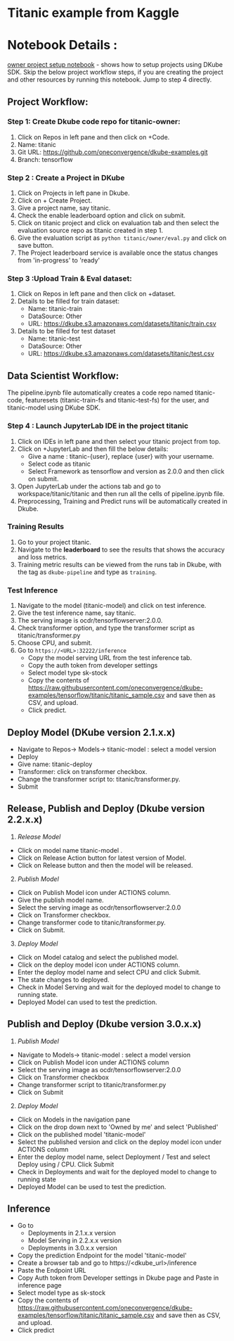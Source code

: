 # Titanic example from Kaggle

# Notebook Details :

[owner project setup notebook](owner/resources.ipynb) - shows how to setup projects using DKube SDK. Skip the below project workflow steps, if you are creating the project and other resources by running this notebook. Jump to step 4 directly.

## Project Workflow:

### Step 1: Create Dkube code repo for titanic-owner:
1. Click on Repos in left pane and then click on +Code.
2. Name: titanic
3. Git URL: https://github.com/oneconvergence/dkube-examples.git
4. Branch: tensorflow

### Step 2 : Create a Project in DKube
1. Click on Projects in left pane in Dkube.
2. Click on + Create Project.
3. Give a project name, say titanic.
4. Check the enable leaderboard option and click on submit.
5. Click on titanic project and click on evaluation tab and then select the evaluation source repo as titanic created in step 1.
6. Give the evaluation script as `python titanic/owner/eval.py` and click on save button.
7. The Project leaderboard service is available once the status changes from 'in-progress' to 'ready'

### Step 3 :Upload Train & Eval dataset: 
1. Click on Repos in left pane and then click on +dataset.
2. Details to be filled for train dataset:
   - Name: titanic-train
   - DataSource: Other 
   - URL: https://dkube.s3.amazonaws.com/datasets/titanic/train.csv
3. Details to be filled for test dataset
   - Name: titanic-test
   - DataSource: Other
   - URL: https://dkube.s3.amazonaws.com/datasets/titanic/test.csv

## Data Scientist Workflow:
The pipeline.ipynb file automatically creates a code repo named titanic-code, featuresets (titanic-train-fs and titanic-test-fs) for the user, and titanic-model using DKube SDK.

### Step 4 : Launch JupyterLab IDE in the project titanic
1. Click on IDEs in left pane and then select your titanic project from top.
2. Click on +JupyterLab and then fill the below details:
   - Give a name : titanic-{user}, replace {user} with your username.
   - Select code as titanic
   - Select Framework as tensorflow and version as 2.0.0 and then click on submit.
3. Open JupyterLab under the actions tab and go to workspace/titanic/titanic and then run all the cells of pipeline.ipynb file.
4. Preprocessing, Training and Predict runs will be automatically created in Dkube.

### Training Results
1. Go to your project titanic.
2. Navigate to the **leaderboard** to see the results that shows the accuracy and loss metrics.
3. Training metric results can be viewed from the runs tab in Dkube, with the tag as `dkube-pipeline` and type as `training`.

### Test Inference
1. Navigate to the model (titanic-model) and click on test inference.
2. Give the test inference name, say titanic.
3. The serving image is ocdr/tensorflowserver:2.0.0.
4. Check transformer option, and type the transformer script as titanic/transformer.py
5. Choose CPU, and submit.
6. Go to `https://<URL>:32222/inference`
   - Copy the model serving URL from the test inference tab.  
   - Copy the auth token from developer settings  
   - Select model type sk-stock  
   - Copy the contents of https://raw.githubusercontent.com/oneconvergence/dkube-examples/tensorflow/titanic/titanic_sample.csv and save then as CSV, and    upload.  
   - Click predict.

## Deploy Model (DKube version 2.1.x.x)
- Navigate to Repos-> Models-> titanic-model : select a model version
- Deploy
- Give name: titanic-deploy
- Transformer: click on transformer checkbox.
- Change the transformer script to: titanic/transformer.py.
- Submit

## Release, Publish and Deploy (Dkube version 2.2.x.x)

1. *Release Model*
- Click on model name titanic-model .
- Click on Release Action button for latest version of Model.
- Click on Release button and then the model will be released.

2. *Publish Model*
- Click on Publish Model icon under ACTIONS column.
- Give the publish model name.
- Select the serving image as ocdr/tensorflowserver:2.0.0
- Click on Transformer checkbox.
- Change transformer code to titanic/transformer.py.
- Click on Submit.

3. *Deploy Model*
- Click on Model catalog and select the published model.
- Click on the deploy model icon  under ACTIONS column.
- Enter the deploy model name and select CPU and click Submit.
- The state changes to deployed.
- Check in Model Serving and wait for the deployed model to change to running state.
- Deployed Model can used to test the prediction.

## Publish and Deploy (Dkube version 3.0.x.x)

1. *Publish Model*
- Navigate to Models-> titanic-model : select a model version
- Click on Publish Model icon under ACTIONS column
- Select the serving image as ocdr/tensorflowserver:2.0.0
- Click on Transformer checkbox
- Change transformer script to titanic/transformer.py
- Click on Submit

2. *Deploy Model*
- Click on Models in the navigation pane
- Click on the drop down next to 'Owned by me' and select 'Published'
- Click on the published model 'titanic-model'
- Select the published version and click on the deploy model icon under ACTIONS column
- Enter the deploy model name, select Deployment / Test and select Deploy using / CPU. Click Submit
- Check in Deployments and wait for the deployed model to change to running state
- Deployed Model can be used to test the prediction.

## Inference
- Go to
  - Deployments in 2.1.x.x version
  - Model Serving in 2.2.x.x version
  - Deployments in 3.0.x.x version
- Copy the prediction Endpoint for the model 'titanic-model'
- Create a browser tab and go to https://<dkube_url>/inference
- Paste the Endpoint URL
- Copy Auth token from Developer settings in Dkube page and Paste in inference page
- Select model type as sk-stock
- Copy the contents of https://raw.githubusercontent.com/oneconvergence/dkube-examples/tensorflow/titanic/titanic_sample.csv and save then as CSV, and upload.
- Click predict

